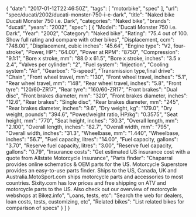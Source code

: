 {
    "date": "2017-01-12T22:46:50Z",
    "tags": [
        "motorbike",
        "spec"
    ],
    "url": "spec\/ducati\/2002\/ducati-monster-750-i-e-dark",
    "title": "Naked bike Ducati Monster 750 i.e. Dark",
    "categories": "Naked bike",
    "brands": "ducati",
    "years": "2002",
    "spec": [
        {
            "Model": "Ducati Monster 750 i.e. Dark",
            "Year": "2002",
            "Category": "Naked bike",
            "Rating": "75.4 out of 100. Show full rating and compare with other bikes",
            "Displacement, ccm": "748.00",
            "Displacement, cubic inches": "45.64",
            "Engine type": "V2, four-stroke",
            "Power, HP": "64.00",
            "Power at RPM": "8750",
            "Compression": "9.1:1",
            "Bore x stroke, mm": "88.0 x 61.5",
            "Bore x stroke, inches": "3.5 x 2.4",
            "Valves per cylinder": "2",
            "Fuel system": "Injection",
            "Cooling system": "Air",
            "Gearbox": "5-speed",
            "Transmission type,final drive": "Chain",
            "Front wheel travel, mm": "130",
            "Front wheel travel, inches": "5.1",
            "Rear wheel travel, mm": "148",
            "Rear wheel travel, inches": "5.8",
            "Front tyre": "120\/60-ZR17",
            "Rear tyre": "160\/60-ZR17",
            "Front brakes": "Dual disc",
            "Front brakes diameter, mm": "320",
            "Front brakes diameter, inches": "12.6",
            "Rear brakes": "Single disc",
            "Rear brakes diameter, mm": "245",
            "Rear brakes diameter, inches": "9.6",
            "Dry weight, kg": "179.0",
            "Dry weight, pounds": "394.6",
            "Power\/weight ratio, HP\/kg": "0.3575",
            "Seat height, mm": "770",
            "Seat height, inches": "30.3",
            "Overall length, mm": "2.100",
            "Overall length, inches": "82.7",
            "Overall width, mm": "795",
            "Overall width, inches": "31.3",
            "Wheelbase, mm": "1.440",
            "Wheelbase, inches": "56.7",
            "Fuel capacity, litres": "14.00",
            "Fuel capacity, gallons": "3.70",
            "Reserve fuel capacity, litres": "3.00",
            "Reserve fuel capacity, gallons": "0.79",
            "Insurance costs": "Get estimated US insurance cost with a quote from Allstate Motorcycle Insurance",
            "Parts finder": "Chaparral provides online schematics & OEM parts for the US.   Motorcycle Superstore provides an easy-to-use parts finder. Ships to the US, Canada, UK and Australia.MotoSport.com ships motorcycle parts and accessories to most countries.    Sixity.com has low prices and free shipping on ATV and motorcycle parts to the US. Also check out our overview of motorcycle webshops at Bikez.info",
            "Loans, tests, etc": "Search the web for dealers, loan costs, tests, customizing, etc",
            "Related bikes": "List related bikes for comparison of specs"
        }
    ]
}